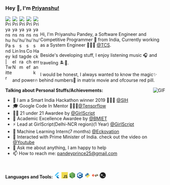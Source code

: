 ### Hey 👋, I'm [Priyanshu!](https://bit.ly/priyanshuPF)


<a href="https://twitter.com/princep78701236">
  <img align="left" alt="Priyanshu Pandey | Twitter" width="22px" src="https://cdn.jsdelivr.net/npm/simple-icons@v3/icons/twitter.svg" />
</a>
<a href="https://www.linkedin.com/in/priyanshu-pandey-a92a90141/">
  <img align="left" alt="Priyanshu's LinkdeIN" width="22px" src="https://cdn.jsdelivr.net/npm/simple-icons@v3/icons/linkedin.svg" />
</a>
<a href="https://www.instagram.com/itspriyanshupandey/">
  <img align="left" alt="Priyanshu's Instagram" width="22px" src="https://cdn.jsdelivr.net/npm/simple-icons@v3/icons/instagram.svg" />
</a>
<a href="https://www.codechef.com/users/pandeyprince25">
  <img align="left" alt="Priyanshu's Codechef" width="22px" src="https://simpleicons.org/icons/codechef.svg" />
</a>
<a href="https://www.hackerrank.com/pandeyprince25">
  <img align="left" alt="Priyanshu's Hackerrank" width="22px" src="https://simpleicons.org/icons/hackerrank.svg" />
</a>
<br />
<br />

Hi, I'm Priyanshu Pandey, a Software Engineer and Competitive Programmer 🚀 from India, Currently working as a System Engineer 🙍🏽‍♂️ [@TCS](https://www.tcs.com/).


Beside's developing stuff, I enjoy listening music 🎧 and traveling 🏝️🗻.

I would be honest, I always wanted to know the magic✨ and power🔥 behind numbers🔢 in matrix movie and ofcourse red pill.

  <img align="right" alt="GIF" src="https://media.giphy.com/media/fV0oSDsZ4UgdW/giphy.gif" />


**Talking about Personal Stuffs/Achievements:**

- 🥇 I am a Smart India Hackathon winner 2019 👨🏽‍💻 [@SIH](https://www.sih.gov.in/)
- 🎓 Google Code In Mentor 👨🏽‍💼[@Tensorflow](https://www.tensorflow.org/)
- 👨‍💻 21 under 21 Awardee by [@GirlScript](https://www.girlscript.tech/)
- 🌱 Academic Excellence Awardee by [@BMIET](https://bmiet.in/)
- ⚡️ Lead at GirlScript(Delhi-NCR region)(1 Year) [@GirlScript](https://www.girlscript.tech/)
- 🤝 Machine Learning Intern(7 months) [@Eckovation](https://www.eckovation.com/)
- 🥇 Interacted with Prime Minister of India. check out the video on [@Youtube](https://youtu.be/0uzm5m1Uq1U?t=959)
- 💬 Ask me about anything, I am happy to help
- 📫 How to reach me: pandeyprince25@gmail.com

&nbsp;

**Languages and Tools:**
<code><img height="20" src="https://raw.githubusercontent.com/github/explore/80688e429a7d4ef2fca1e82350fe8e3517d3494d/topics/flutter/flutter.png"></code>
<code><img height="20" src="https://raw.githubusercontent.com/github/explore/80688e429a7d4ef2fca1e82350fe8e3517d3494d/topics/javascript/javascript.png"></code>
<code><img height="20" src="https://raw.githubusercontent.com/github/explore/80688e429a7d4ef2fca1e82350fe8e3517d3494d/topics/nodejs/nodejs.png"></code>
<code><img height="20" src="https://raw.githubusercontent.com/github/explore/80688e429a7d4ef2fca1e82350fe8e3517d3494d/topics/cpp/cpp.png"></code>
<code><img height="20" src="https://raw.githubusercontent.com/github/explore/80688e429a7d4ef2fca1e82350fe8e3517d3494d/topics/python/python.png"></code>
<code><img height="20" src="https://raw.githubusercontent.com/github/explore/80688e429a7d4ef2fca1e82350fe8e3517d3494d/topics/git/git.png"></code>
<code><img height="20" src="https://raw.githubusercontent.com/github/explore/80688e429a7d4ef2fca1e82350fe8e3517d3494d/topics/terminal/terminal.png"></code>


